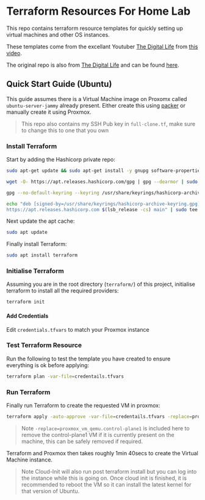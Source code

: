 # Terraform Resources For Home Lab
This repo contains terraform resource templates for quickly setting up virtual machines and other OS instances.

These templates come from the excellant Youtuber [The Digital Life](https://www.youtube.com/c/TheDigitalLifeTech) from [this video](https://www.youtube.com/watch?v=dvyeoDBUtsU).

The original repo is also from [The Digital Life](https://www.youtube.com/c/TheDigitalLifeTech) and can be found [here](https://github.com/xcad2k/boilerplates).

## Quick Start Guide (Ubuntu)

This guide assumes there is a Virtual Machine image on Proxomx called `ubuntu-server-jammy` already present. Either create this using [packer](https://github.com/padraigconnolly/packer) or manually create it using Proxmox.

> This repo also contains my SSH Pub key in `full-clone.tf`, make sure to change this to one that you own

### Install Terraform

Start by adding the Hashicorp private repo:
```bash
sudo apt-get update && sudo apt-get install -y gnupg software-properties-common

wget -O- https://apt.releases.hashicorp.com/gpg | gpg --dearmor | sudo tee /usr/share/keyrings/hashicorp-archive-keyring.gpg

gpg --no-default-keyring --keyring /usr/share/keyrings/hashicorp-archive-keyring.gpg --fingerprint

echo "deb [signed-by=/usr/share/keyrings/hashicorp-archive-keyring.gpg] \
https://apt.releases.hashicorp.com $(lsb_release -cs) main" | sudo tee /etc/apt/sources.list.d/hashicorp.list
```

Next update the apt cache:
```bash
sudo apt update
```

Finally install Terraform:
```bash
sudo apt install terraform
```

### Initialise Terraform

Assuming you are in the root directory (`terraform/`) of this project, initialise terraform to install all the required providers:
```bash
terraform init
```

#### Add Credentials

Edit `credentials.tfvars` to match your Proxmox instance

### Test Terraform Resource

Run the following to test the template you have created to ensure everything is ok before applying:
```bash
terraform plan -var-file=credentails.tfvars
```

### Run Terraform

Finally run Terraform to create the requested VM in proxmox:
```bash
terraform apply -auto-approve -var-file=credentails.tfvars -replace=proxmox_vm_qemu.control-plane1
```
> Note `-replace=proxmox_vm_qemu.control-plane1` is included here to remove the control-plane1 VM if it is currently present on the machine, this can be safely removed if required.

Terraform and Proxmox then takes roughly 1min 40secs to create the Virtual Machine instance.
> Note Cloud-Init will also run post terraform install but you can log into the instance while this is going on. Once cloud init is finished, it is recommended to reboot the VM so it can install the latest kernel for that version of Ubuntu.